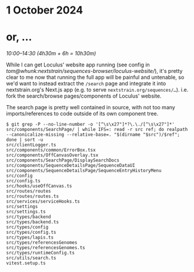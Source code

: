 # 1 October 2024
# or, …

_10:00–14:30 (4h30m + 6h = 10h30m)_

While I can get Loculus' website app running (see config in
_tom@whunk:nextstrain/sequences-browser/loculus-website/_), it's pretty clear
to me now that running the full app will be painful and untenable, so we'd want
to instead extract the `/search` page and integrate it into nextstrain.org's
Next.js app (e.g. to serve `nextstrain.org/sequences/…`).  i.e. fork the
search/browse pages/components of Loculus' website.

The search page is pretty well contained in source, with not too many
imports/references to code outside of its own component tree.

```console
$ git grep -P --no-line-number -o '[^\s\x27"]*?\.\./[^\s\x27"]*' src/components/SearchPage/ | while IFS=: read -r src ref; do realpath --canonicalize-missing --relative-base=. "$(dirname "$src")/$ref"; done | sort -u
src/clientLogger.ts
src/components/common/ErrorBox.tsx
src/components/OffCanvasOverlay.tsx
src/components/SearchPage/DisplaySearchDocs
src/components/SequenceDetailsPage/SequenceDataUI
src/components/SequenceDetailsPage/SequenceEntryHistoryMenu
src/config
src/config.ts
src/hooks/useOffCanvas.ts
src/routes/routes
src/routes/routes.ts
src/services/serviceHooks.ts
src/settings
src/settings.ts
src/types/backend
src/types/backend.ts
src/types/config
src/types/config.ts
src/types/lapis.ts
src/types/referencesGenomes
src/types/referencesGenomes.ts
src/types/runtimeConfig.ts
src/utils/search.ts
vitest.setup.ts
```
